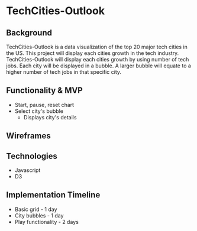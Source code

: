 # TechCities-Outlook

## Background
TechCities-Outlook is a data visualization of the top 20 major tech cities in the US. This project will display each cities
growth in the tech industry. TechCities-Outlook will display each cities growth by using number of tech jobs. Each city will
be displayed in a bubble. A larger bubble will equate to a higher number of tech jobs in that specific city.

## Functionality & MVP
* Start, pause, reset chart
* Select city's bubble
  * Displays city's details

## Wireframes

## Technologies
* Javascript
* D3

## Implementation Timeline
* Basic grid - 1 day
* City bubbles - 1 day
* Play functionality - 2 days
